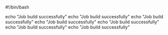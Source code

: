 #!/bin/bash

echo "Job build successfully"
echo "Job build successfully"
echo "Job build successfully"
echo "Job build successfully"
echo "Job build successfully"
echo "Job build successfully"
echo "Job build successfully"

